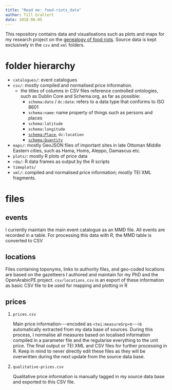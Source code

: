 ```yaml
---
title: "Read me: food-riots_data"
author: Till Grallert
date: 2018-06-05
---
```


This repository contains data and visualisations such as plots and maps for my research project on the [genealogy of food riots](https://tillgrallert.github.io/pages/research/category_food-riots/). Source data is kept exclusively in the `csv` and `xml` folders.

# folder hierarchy

- `catalogues/`: event catalogues
- `csv/`: mostly compiled and normalised price information.
    + the titles of columns in CSV files reference controlled ontologies, such as Dublin Core and Schema.org, as far as possible:
        * `schema:date` / `dc:date`: refers to a data type that conforms to ISO 8601
        * `schema:name`: name property of things such as persons and places
        * `schema:latitude`
        * `schema:longitude`
        * [`schema:Place`](https://schema.org/Place), `dc:location`
        * [`schema:Quantity`](https://schema.org/Quantity)
- `maps/`: mostly GeoJSON files of important sites in late Ottoman Middle Eastern cities, such as Hama, Homs, Aleppo, Damascus etc.
- `plots/`: mostly R plots of price data
- `rda/`: R data frames as output by the R scripts 
- `timeplots/`
- `xml/`: compiled and normalised price information; mostly TEI XML fragments.


# files
## events

I currently maintain the main event catalogue as an MMD file. All events are recorded in a table. For processing this data with R, the MMD table is converted to CSV

## locations

Files containing toponyms, links to authority files, and geo-coded locations are based on the gazetteers I authored and maintain for my PhD and the OpenArabicPE project. `csv/locations.csv` is an export of these information as basic CSV file to be used for mapping and plotting in R

## prices

1. `prices.csv`

    Main price information---encoded as `<tei:measureGrp>`s---is automatically extracted from my data base of sources. During this process, I normalise all measures based on localised information compiled in a parameter file and the regularise everything to the unit price. The final output or TEI XML and CSV files for further processing in R. Keep in mind to never directly edit these files as they will be overwritten during the next update from the source data base.

2. `qualitative-prices.csv`

   Qualitative price information is manually tagged in my source data base and exported to this CSV file.